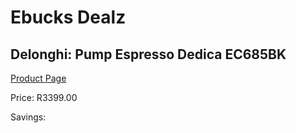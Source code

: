 
# Ebucks Dealz
## Delonghi: Pump Espresso Dedica EC685BK
[Product Page](https://www.ebucks.com/web/shop/productSelected.do?prodId=1158922687&catId=704984897)

Price: R3399.00

Savings: 


	